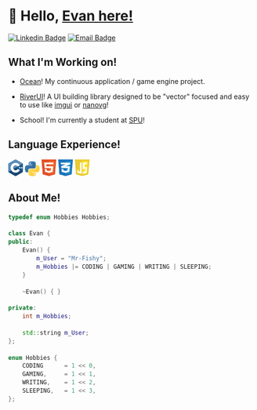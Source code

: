 # 👋 Hello, [Evan here!]()

[![Linkedin Badge](https://img.shields.io/badge/Evan_Fish-blue?style=flat&logo=Linkedin)](www.linkedin.com/in/evan-fish)
[![Email Badge](https://img.shields.io/badge/Evan_Fish-lightgray?style=flat&logo=Gmail)](mailto:evanjfish@gmail.com)

## What I'm Working on!
- [Ocean](https://github.com/Mr-Fishy/Ocean)! My continuous application / game engine project. 
- [RiverUI]()! A UI building library designed to be "vector" focused and easy to use like [imgui](https://github.com/ocornut/imgui) or [nanovg](https://github.com/memononen/nanovg)!

- School! I'm currently a student at [SPU](https://spu.edu)!

## Language Experience!
<img src = 'https://github.com/Mr-Fishy/Mr-Fishy/blob/master/images/cpp.svg' width='30'/>
<img src = 'https://github.com/Mr-Fishy/Mr-Fishy/blob/master/images/python.svg' width='30'/>
<img src = 'https://github.com/Mr-Fishy/Mr-Fishy/blob/master/images/html.svg' width='30'/>
<img src = 'https://github.com/Mr-Fishy/Mr-Fishy/blob/master/images/css.svg' width='30'/>
<img src = 'https://github.com/Mr-Fishy/Mr-Fishy/blob/master/images/javascript.svg' width='30'/>

## About Me!
```cpp
typedef enum Hobbies Hobbies;

class Evan {
public:
    Evan() {
        m_User = "Mr-Fishy";
        m_Hobbies |= CODING | GAMING | WRITING | SLEEPING;
    }

    ~Evan() { }

private:
    int m_Hobbies;

    std::string m_User;
};

enum Hobbies {
    CODING      = 1 << 0,
    GAMING,     = 1 << 1,
    WRITING,    = 1 << 2,
    SLEEPING,   = 1 << 3,
};
```